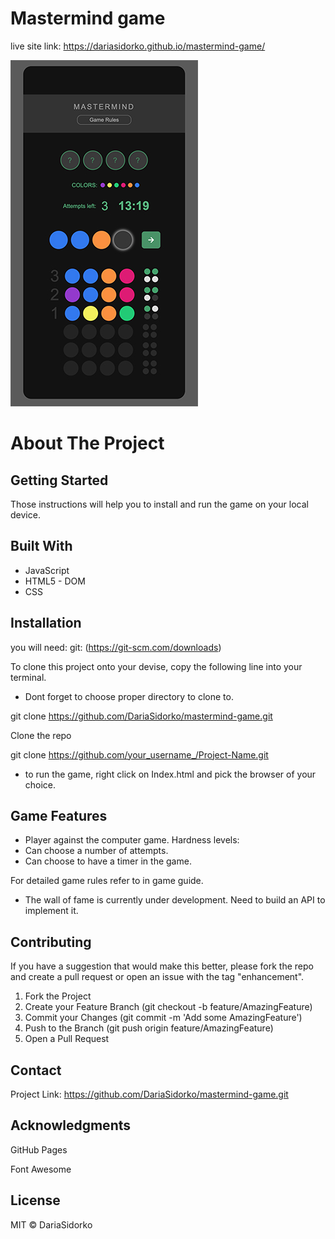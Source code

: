 # Mastermind game

live site link:
https://dariasidorko.github.io/mastermind-game/

![game screen](./images/game_screen_small.jpg)


# About The Project

## Getting Started
Those instructions will help you to install and run the game on your local device.

## Built With

* JavaScript 
* HTML5 - DOM
* CSS 

## Installation

you will need:
git: (https://git-scm.com/downloads)

To clone this project onto your devise, copy the following line into your terminal. 
* Dont forget to choose proper directory to clone to.

git clone https://github.com/DariaSidorko/mastermind-game.git

Clone the repo

git clone https://github.com/your_username_/Project-Name.git

* to run the game, right click on Index.html and pick the browser of your choice.

## Game Features

- Player against the computer game.
  Hardness levels:
- Can choose a number of attempts.
- Can choose to have a timer in the game.

For detailed game rules refer to in game guide.

* The wall of fame is currently under development. Need to build an API to implement it.

## Contributing

If you have a suggestion that would make this better, please fork the repo and create a pull request or open an issue with the tag "enhancement".

1. Fork the Project
2. Create your Feature Branch (git checkout -b feature/AmazingFeature)
3. Commit your Changes (git commit -m 'Add some AmazingFeature')
4. Push to the Branch (git push origin feature/AmazingFeature)
5. Open a Pull Request

## Contact

Project Link: https://github.com/DariaSidorko/mastermind-game.git

## Acknowledgments

GitHub Pages

Font Awesome

## License

MIT © DariaSidorko